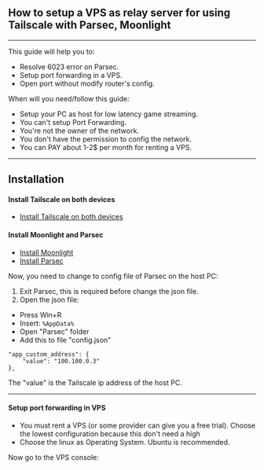 ## How to setup a VPS as relay server for using Tailscale with Parsec, Moonlight
---
This guide will help you to:
- Resolve 6023 error on Parsec.
- Setup port forwarding in a VPS.
- Open port without modify router's config.

When will you need/follow this guide:
- Setup your PC as host for low latency game streaming.
- You can't setup Port Forwarding.
- You're not the owner of the network.
- You don't have the permission to config the network.
- You can PAY about 1-2$ per month for renting a VPS.

---

## Installation

#### Install Tailscale on both devices

- [Install Tailscale on both devices](https://tailscale.com/kb/1347/installation)

#### Install Moonlight and Parsec

- [Install Moonlight](https://github.com/moonlight-stream/moonlight-docs/wiki/Setup-Guide)
- [Install Parsec](https://parsec.app/downloads)

Now, you need to change to config file of Parsec on the host PC:
1. Exit Parsec, this is required before change the json file.
2. Open the json file:
- Press Win+R
- Insert: ``` %AppData% ```
- Open "Parsec" folder
- Add this to file "config.json" 

```
"app_custom_address": {
    "value": "100.100.0.3"
},
```

The "value" is the Tailscale ip address of the host PC.

---


#### Setup port forwarding in VPS

- You must rent a VPS (or some provider can give you a free trial). Choose the lowest configuration because this don't need a high 
- Choose the linux as Operating System. Ubuntu is recommended.

Now go to the VPS console:


